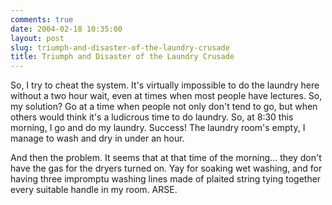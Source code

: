 ```yaml
---
comments: true
date: 2004-02-18 10:35:00
layout: post
slug: triumph-and-disaster-of-the-laundry-crusade
title: Triumph and Disaster of the Laundry Crusade
---
```


So, I try to cheat the system. It's virtually impossible to do the laundry here without a two hour wait, even at times when most people have lectures.  So, my solution?  Go at a time when people not only don't tend to go, but when others would think it's a ludicrous time to do laundry.  So, at 8:30 this morning, I go and do my laundry.  Success!  The laundry room's empty, I manage to wash and dry in under an hour.  

And then the problem.  It seems that at that time of the morning... they don't have the gas for the dryers turned on.  Yay for soaking wet washing, and for having three impromptu washing lines made of plaited string tying together every suitable handle in my room.  ARSE.
